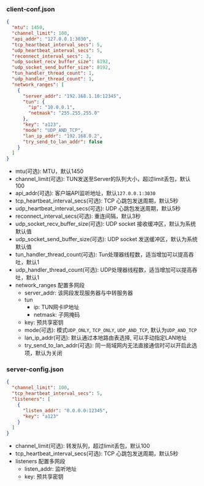 ### client-conf.json

```json
{
  "mtu": 1450,
  "channel_limit": 100,
  "api_addr": "127.0.0.1:3030",
  "tcp_heartbeat_interval_secs": 5,
  "udp_heartbeat_interval_secs": 5,
  "reconnect_interval_secs": 3,
  "udp_socket_recv_buffer_size": 8192,
  "udp_socket_send_buffer_size": 8192,
  "tun_handler_thread_count": 1,
  "udp_handler_thread_count": 1,
  "network_ranges": [
    {
      "server_addr": "192.168.1.10:12345",
      "tun": {
        "ip": "10.0.0.1",
        "netmask": "255.255.255.0"
      },
      "key": "a123",
      "mode": "UDP_AND_TCP",
      "lan_ip_addr": "192.168.0.2",
      "try_send_to_lan_addr": false
    }
  ]
}
```

- mtu(可选): MTU，默认1450
- channel_limit(可选): TUN发送至Server的队列大小，超过limit丢包，默认100
- api_addr(可选): 客户端API监听地址，默认`127.0.0.1:3030`
- tcp_heartbeat_interval_secs(可选): TCP 心跳包发送周期，默认5秒
- udp_heartbeat_interval_secs(可选): UDP 心跳包发送周期，默认5秒
- reconnect_interval_secs(可选): 重连间隔，默认3秒
- udp_socket_recv_buffer_size(可选): UDP socket 接收缓冲区，默认为系统默认值
- udp_socket_send_buffer_size(可选): UDP socket 发送缓冲区，默认为系统默认值
- tun_handler_thread_count(可选): Tun处理器线程数，适当增加可以提高吞吐，默认1
- udp_handler_thread_count(可选): UDP处理器线程数，适当增加可以提高吞吐，默认1
- network_ranges 配置多网段
    - server_addr: 该网段发现服务器与中转服务器
    - tun
        - ip: TUN网卡IP地址
        - netmask: 子网掩码
    - key: 预共享密钥
    - mode(可选): 模式`UDP_ONLY`, `TCP_ONLY`, `UDP_AND_TCP`, 默认为`UDP_AND_TCP`
    - lan_ip_addr(可选): 默认通过本地路由表选择, 可以手动指定LAN地址
    - try_send_to_lan_addr(可选): 同一局域网内无法直接通信时可以开启此选项，默认为关闭

### server-config.json

```json
{
  "channel_limit": 100,
  "tcp_heartbeat_interval_secs": 5,
  "listeners": [
    {
      "listen_addr": "0.0.0.0:12345",
      "key": "a123"
    }
  ]
}
```

- channel_limit(可选): 转发队列，超过limit丢包，默认100
- tcp_heartbeat_interval_secs(可选): TCP 心跳包发送周期，默认5秒
- listeners 配置多网段
    - listen_addr: 监听地址
    - key: 预共享密钥